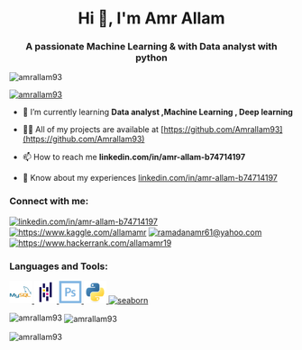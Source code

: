 <h1 align="center">Hi 👋, I'm Amr Allam</h1>
<h3 align="center">A passionate Machine Learning & with Data analyst with python</h3>

<p align="left"> <img src="https://komarev.com/ghpvc/?username=amrallam93&label=Profile%20views&color=0e75b6&style=flat" alt="amrallam93" /> </p>

<p align="left"> <a href="https://github.com/ryo-ma/github-profile-trophy"><img src="https://github-profile-trophy.vercel.app/?username=amrallam93" alt="amrallam93" /></a> </p>

- 🌱 I’m currently learning **Data analyst ,Machine Learning , Deep learning**

- 👨‍💻 All of my projects are available at [https://github.com/Amrallam93](https://github.com/Amrallam93)

- 📫 How to reach me **linkedin.com/in/amr-allam-b74714197**

- 📄 Know about my experiences [linkedin.com/in/amr-allam-b74714197](linkedin.com/in/amr-allam-b74714197)

<h3 align="left">Connect with me:</h3>
<p align="left">
<a href="https://linkedin.com/in/linkedin.com/in/amr-allam-b74714197" target="blank"><img align="center" src="https://raw.githubusercontent.com/rahuldkjain/github-profile-readme-generator/master/src/images/icons/Social/linked-in-alt.svg" alt="linkedin.com/in/amr-allam-b74714197" height="30" width="40" /></a>
<a href="https://kaggle.com/https://www.kaggle.com/allamamr" target="blank"><img align="center" src="https://raw.githubusercontent.com/rahuldkjain/github-profile-readme-generator/master/src/images/icons/Social/kaggle.svg" alt="https://www.kaggle.com/allamamr" height="30" width="40" /></a>
<a href="https://fb.com/ramadanamr61@yahoo.com" target="blank"><img align="center" src="https://raw.githubusercontent.com/rahuldkjain/github-profile-readme-generator/master/src/images/icons/Social/facebook.svg" alt="ramadanamr61@yahoo.com" height="30" width="40" /></a>
<a href="https://www.hackerearth.com/https://www.hackerrank.com/allamamr19" target="blank"><img align="center" src="https://raw.githubusercontent.com/rahuldkjain/github-profile-readme-generator/master/src/images/icons/Social/hackerearth.svg" alt="https://www.hackerrank.com/allamamr19" height="30" width="40" /></a>
</p>

<h3 align="left">Languages and Tools:</h3>
<p align="left"> <a href="https://www.mysql.com/" target="_blank" rel="noreferrer"> <img src="https://raw.githubusercontent.com/devicons/devicon/master/icons/mysql/mysql-original-wordmark.svg" alt="mysql" width="40" height="40"/> </a> <a href="https://pandas.pydata.org/" target="_blank" rel="noreferrer"> <img src="https://raw.githubusercontent.com/devicons/devicon/2ae2a900d2f041da66e950e4d48052658d850630/icons/pandas/pandas-original.svg" alt="pandas" width="40" height="40"/> </a> <a href="https://www.photoshop.com/en" target="_blank" rel="noreferrer"> <img src="https://raw.githubusercontent.com/devicons/devicon/master/icons/photoshop/photoshop-line.svg" alt="photoshop" width="40" height="40"/> </a> <a href="https://www.python.org" target="_blank" rel="noreferrer"> <img src="https://raw.githubusercontent.com/devicons/devicon/master/icons/python/python-original.svg" alt="python" width="40" height="40"/> </a> <a href="https://seaborn.pydata.org/" target="_blank" rel="noreferrer"> <img src="https://seaborn.pydata.org/_images/logo-mark-lightbg.svg" alt="seaborn" width="40" height="40"/> </a> </p>

<p><img align="left" src="https://github-readme-stats.vercel.app/api/top-langs?username=amrallam93&show_icons=true&locale=en&layout=compact" alt="amrallam93" /></p>

<p>&nbsp;<img align="center" src="https://github-readme-stats.vercel.app/api?username=amrallam93&show_icons=true&locale=en" alt="amrallam93" /></p>

<p><img align="center" src="https://github-readme-streak-stats.herokuapp.com/?user=amrallam93&" alt="amrallam93" /></p>

